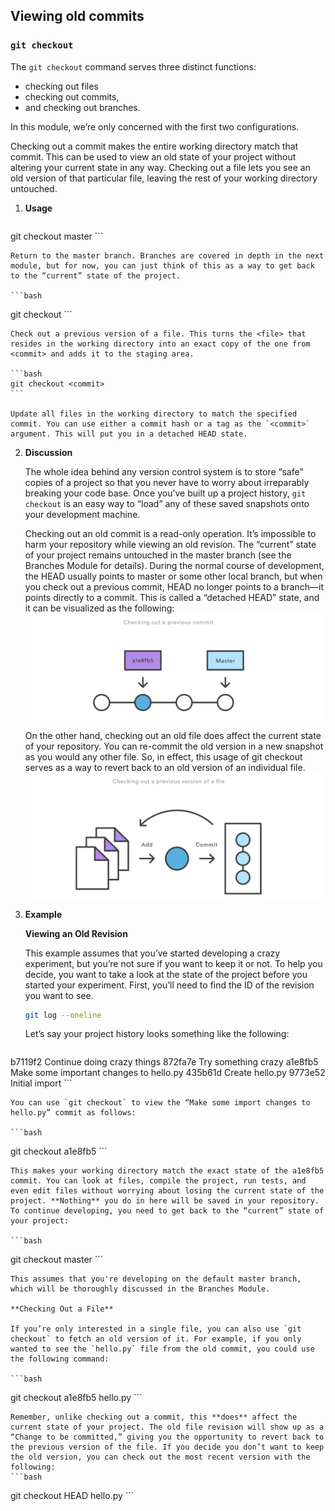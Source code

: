 ## Viewing old commits
### **`git checkout`**
The `git checkout` command serves three distinct functions:
+ checking out files
+ checking out commits,
+ and checking out branches.

In this module, we’re only concerned with the first two configurations.

Checking out a commit makes the entire working directory match that commit. This can be used to view an old state of your project without altering your current state in any way. Checking out a file lets you see an old version of that particular file, leaving the rest of your working directory untouched.

1. **Usage**

    ```bash
git checkout master
    ```

    Return to the master branch. Branches are covered in depth in the next module, but for now, you can just think of this as a way to get back to the “current” state of the project.

    ```bash
git checkout <commit> <file>
    ```

    Check out a previous version of a file. This turns the <file> that resides in the working directory into an exact copy of the one from <commit> and adds it to the staging area.

    ```bash
    git checkout <commit>
    ```

    Update all files in the working directory to match the specified commit. You can use either a commit hash or a tag as the `<commit>` argument. This will put you in a detached HEAD state.

2. **Discussion**

    The whole idea behind any version control system is to store “safe” copies of a project so that you never have to worry about irreparably breaking your code base. Once you’ve built up a project history, `git checkout` is an easy way to “load” any of these saved snapshots onto your development machine.

    Checking out an old commit is a read-only operation. It’s impossible to harm your repository while viewing an old revision. The “current” state of your project remains untouched in the master branch (see the Branches Module for details). During the normal course of development, the HEAD usually points to master or some other local branch, but when you check out a previous commit, HEAD no longer points to a branch—it points directly to a commit. This is called a “detached HEAD” state, and it can be visualized as the following:
    ![](../pictures/05.svg)

    On the other hand, checking out an old file does affect the current state of your repository. You can re-commit the old version in a new snapshot as you would any other file. So, in effect, this usage of git checkout serves as a way to revert back to an old version of an individual file.
![](../pictures/06.svg)

3. **Example**

    **Viewing an Old Revision**

    This example assumes that you’ve started developing a crazy experiment, but you’re not sure if you want to keep it or not. To help you decide, you want to take a look at the state of the project before you started your experiment. First, you’ll need to find the ID of the revision you want to see.

    ```bash
    git log --oneline
    ```

    Let’s say your project history looks something like the following:

    ```bash
b7119f2 Continue doing crazy things
872fa7e Try something crazy
a1e8fb5 Make some important changes to hello.py
435b61d Create hello.py
9773e52 Initial import
    ```

    You can use `git checkout` to view the “Make some import changes to hello.py” commit as follows:

    ```bash
git checkout a1e8fb5
    ```

    This makes your working directory match the exact state of the a1e8fb5 commit. You can look at files, compile the project, run tests, and even edit files without worrying about losing the current state of the project. **Nothing** you do in here will be saved in your repository. To continue developing, you need to get back to the “current” state of your project:

    ```bash
git checkout master
    ```

    This assumes that you're developing on the default master branch, which will be thoroughly discussed in the Branches Module.

    **Checking Out a File**

    If you’re only interested in a single file, you can also use `git checkout` to fetch an old version of it. For example, if you only wanted to see the `hello.py` file from the old commit, you could use the following command:

    ```bash
git checkout a1e8fb5 hello.py
    ```

    Remember, unlike checking out a commit, this **does** affect the current state of your project. The old file revision will show up as a “Change to be committed,” giving you the opportunity to revert back to the previous version of the file. If you decide you don’t want to keep the old version, you can check out the most recent version with the following:
    ```bash
git checkout HEAD hello.py
    ```
